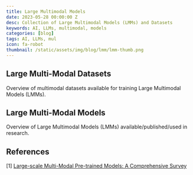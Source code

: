 ```yaml
---
title: Large Multimodal Models
date: 2023-05-28 00:00:00 Z
desc: Collection of Large Multimodal Models (LMMs) and Datasets
keywords: AI, LLMs, multimodal, models
categories: [blog]
tags: AI, LLMs, mul
icon: fa-robot
thumbnail: /static/assets/img/blog/lmm/lmm-thumb.png
---
```


## Large Multi-Modal Datasets

Overview of multimodal datasets available for training Large Multimodal Models (LMMs).

<div id="datasets"></div>

<!-- import and parse CSV file data supplied via include parameter csvDataFile, display in a XL like DataGrid -->
<style>
    #grid {
      height: 85%;
    }
</style>

<!-- Papa Parse (to import and parse CSV files) -->
<script src="https://cdnjs.cloudflare.com/ajax/libs/PapaParse/5.3.1/papaparse.min.js"></script>

<script src="https://cdn.jsdelivr.net/npm/gridjs/dist/gridjs.umd.js"></script>
<link href="https://cdn.jsdelivr.net/npm/gridjs/dist/theme/mermaid.min.css" rel="stylesheet" />

<script>
    Papa.parse("/static/assets/data/multimodal-models_datasets.csv", {
        download: true,
        header: true,
        dynamicTyping: true,
        complete: function(results) {
            console.log("results:", results);
            console.log("results.data:", results.data);
            console.log(document.getElementById("datasets"));
            grid = new gridjs.Grid({
                data: results.data,
                pagination: {
                    limit: 10
                },
                search: true,
                sort: true,
            }).render(document.getElementById("datasets"));
        }
    });
</script>

## Large Multi-Modal Models

Overview of Large Multimodal Models (LMMs) available/published/used in research.

<div id="models"></div>

<!-- import and parse CSV file data supplied via include parameter csvDataFile, display in a XL like DataGrid -->
<style>
    #grid {
      height: 85%;
    }
</style>

<!-- Papa Parse (to import and parse CSV files) -->
<script src="https://cdnjs.cloudflare.com/ajax/libs/PapaParse/5.3.1/papaparse.min.js"></script>

<script src="https://cdn.jsdelivr.net/npm/gridjs/dist/gridjs.umd.js"></script>
<link href="https://cdn.jsdelivr.net/npm/gridjs/dist/theme/mermaid.min.css" rel="stylesheet" />

<script>
    Papa.parse("/static/assets/data/multimodal-models.csv", {
        download: true,
        header: true,
        dynamicTyping: true,
        complete: function(results) {
            console.log("results:", results);
            console.log("results.data:", results.data);
            console.log(document.getElementById("datasets"));
            grid = new gridjs.Grid({
                data: results.data,
                pagination: {
                    limit: 10
                },
                search: true,
                sort: true,
            }).render(document.getElementById("models"));
        }
    });
</script>

## References

[1] [Large-scale Multi-Modal Pre-trained Models: A
Comprehensive Survey](https://arxiv.org/abs/2302.10035)
